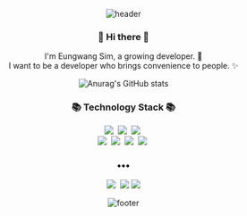 <div align="center">

![header](https://capsule-render.vercel.app/api?type=slice&color=30A9DE&height=170&section=header&text=EUNGWANG&fontColor=999&fontAlignX=45&fontAlignY=65&fontSize=100)

<h3 align="center"> 👋 Hi there 👋 </h3>
<p align="center">
I'm Eungwang Sim, a growing developer. 🌱 <br>
I want to be a developer who brings convenience to people. ✨
</p>


![Anurag's GitHub stats](https://github-readme-stats.vercel.app/api?username=eungwang1&show_icons=true&theme=radical)

<h3 align="center">📚 Technology Stack 📚</h3>
<p align="center">
  <img src="https://img.shields.io/badge/-JavaScript-yellow"/>&nbsp
  <img src="https://img.shields.io/badge/-TypeScript-blue"/>&nbsp
  <img src="https://img.shields.io/badge/-React-blue"/>&nbsp
  
  <br>
  <img src="https://img.shields.io/badge/-Next.js-lightgrey"/>&nbsp
  <img src="https://img.shields.io/badge/-Redux-green"/>&nbsp
  <img src="https://img.shields.io/badge/-Vercel-lightgrey"/>&nbsp
  <img src="https://img.shields.io/badge/-Git-lightgrey"/>&nbsp
</p>

<h3 align="center">•••</h3>

<p align="center">
<!--   <a href="https://eungwang1.github.io/"><img src="https://img.shields.io/badge/Tech%20Blog-11B48A?style=flat-square&logo=Vimeo&logoColor=white&link=https://velog.io/@new_wisdom"/></a>&nbsp -->
  <a href="https://gisastudy.tistory.com/category/%EA%B0%9C%EB%B0%9C%EC%9D%BC%EA%B8%B0"><img src="https://img.shields.io/badge/Tech%20Blog-262626?style=flat-square&logo=D-Wave Systems&logoColor=white&link=https://gisastudy.tistory.com/category/%EA%B0%9C%EB%B0%9C%EC%9D%BC%EA%B8%B0"/></a>&nbsp
  <a href="mailto:eungwang1203@gmail.com"><img src="https://img.shields.io/badge/Gmail-d14836?style=flat-square&logo=Gmail&logoColor=white&link=mailto:eungwang1203@gmail.com"/></a>
  <a href="https://eungwang1.github.io/portfolio/"><img src="https://img.shields.io/badge/Portfolio%20-262626?style=flat-square&logo=Passport&style=flat-square"/></a>
  
</p>

![footer](https://capsule-render.vercel.app/api?type=slice&color=EFDC05&height=100&section=footer)

</div>

